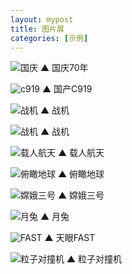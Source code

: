 ```yaml
---
layout: mypost
title: 图片展
categories: [示例]
---
```


![国庆](1.jpg)
▲ 国庆70年


![c919](2.jpg)
▲ 国产C919


![战机](3.jpg)
▲ 战机


![战机](4.jpg)
▲ 战机


![载人航天](5.jpg)
▲ 载人航天


![俯瞰地球](6.jpg)
▲ 俯瞰地球


![嫦娥三号](7.jpg)
▲ 嫦娥三号


![月兔](8.jpg)
▲ 月兔

![FAST](9.jpg)
▲ 天眼FAST

![粒子对撞机](10.jpg)
▲ 粒子对撞机
